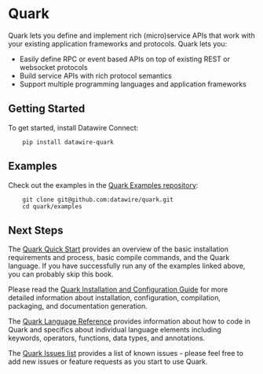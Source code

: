 # Quark

Quark lets you define and implement rich (micro)service APIs that work with your existing application frameworks and protocols. Quark lets you:

* Easily define RPC or event based APIs on top of existing REST or
  websocket protocols
* Build service APIs with rich protocol semantics
* Support multiple programming languages and application frameworks

## Getting Started

To get started, install Datawire Connect:

        pip install datawire-quark

## Examples

Check out the examples in the [Quark Examples repository](https://github.com/datawire/quark/tree/master/examples):

        git clone git@github.com:datawire/quark.git
        cd quark/examples

## Next Steps

The [Quark Quick Start](http://datawire.github.io/quark/0.2/quick-start/index.html) provides an overview of the basic installation requirements and process, basic compile commands, and the Quark language. If you have successfully run any of the examples linked above, you can probably skip this book.

Please read the [Quark Installation and Configuration Guide](http://datawire.github.io/quark/0.2/install/index.html) for more detailed information about installation, configuration, compilation, packaging, and documentation generation.

The [Quark Language Reference](http://datawire.github.io/quark/0.2/language-reference/index.html) provides information about how to code in Quark and specifics about individual language elements including keywords, operators, functions, data types, and annotations.

The [Quark Issues list](https://github.com/datawire/quark/issues) provides a list of known issues - please feel free to add new issues or feature requests as you start to use Quark.
